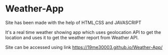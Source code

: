 # Weather-App

Site has been made with the help of HTML,CSS and JAVASCRIPT

It's a real time weather showing app which uses geolocation API to get the location and uses
it to get the weather report from Weather API.


Site can be accessed using link https://19me30003.github.io/Weather-App/
